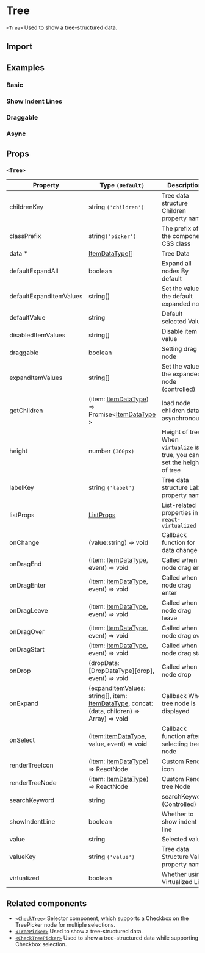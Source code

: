 # Tree

`<Tree>` Used to show a tree-structured data.

## Import

<!--{include:(components/tree/fragments/import.md)}-->

## Examples

### Basic

<!--{include:`basic.md`}-->

### Show Indent Lines

<!--{include:`show-indent-line.md`}-->

### Draggable

<!--{include:`draggable.md`}-->

### Async

<!--{include:`async.md`}-->

## Props

### `<Tree>`

| Property                | Type `(Default)`                                                                                   | Description                                                               |
| ----------------------- | -------------------------------------------------------------------------------------------------- | ------------------------------------------------------------------------- |
| childrenKey             | string `('children')`                                                                              | Tree data structure Children property name                                |
| classPrefix             | string`('picker')`                                                                                 | The prefix of the component CSS class                                     |
| data \*                 | [ItemDataType][item][]                                                                             | Tree Data                                                                 |
| defaultExpandAll        | boolean                                                                                            | Expand all nodes By default                                               |
| defaultExpandItemValues | string[]                                                                                           | Set the value of the default expanded node                                |
| defaultValue            | string                                                                                             | Default selected Value                                                    |
| disabledItemValues      | string[]                                                                                           | Disable item by value                                                     |
| draggable               | boolean                                                                                            | Setting drag node                                                         |
| expandItemValues        | string[]                                                                                           | Set the value of the expanded node (controlled)                           |
| getChildren             | (item: [ItemDataType][item]) => Promise&lt;[ItemDataType][item] &gt;                               | load node children data asynchronously                                    |
| height                  | number `(360px)`                                                                                   | Height of tree. When `virtualize` is true, you can set the height of tree |
| labelKey                | string `('label')`                                                                                 | Tree data structure Label property name                                   |
| listProps               | [ListProps][listprops]                                                                             | List-related properties in `react-virtualized`                            |
| onChange                | (value:string) => void                                                                             | Callback function for data change                                         |
| onDragEnd               | (item: [ItemDataType][item], event) => void                                                        | Called when node drag end                                                 |
| onDragEnter             | (item: [ItemDataType][item], event) => void                                                        | Called when node drag enter                                               |
| onDragLeave             | (item: [ItemDataType][item], event) => void                                                        | Called when node drag leave                                               |
| onDragOver              | (item: [ItemDataType][item], event) => void                                                        | Called when node drag over                                                |
| onDragStart             | (item: [ItemDataType][item], event) => void                                                        | Called when node drag start                                               |
| onDrop                  | (dropData: [DropDataType][drop], event) => void                                                    | Called when node drop                                                     |
| onExpand                | (expandItemValues: string[], item: [ItemDataType][item], concat:(data, children) => Array) => void | Callback When tree node is displayed                                      |
| onSelect                | (item:[ItemDataType][item], value, event) => void                                                  | Callback function after selecting tree node                               |
| renderTreeIcon          | (item: [ItemDataType][item]) => ReactNode                                                          | Custom Render icon                                                        |
| renderTreeNode          | (item: [ItemDataType][item]) => ReactNode                                                          | Custom Render tree Node                                                   |
| searchKeyword           | string                                                                                             | searchKeyword (Controlled)                                                |
| showIndentLine          | boolean                                                                                            | Whether to show indent line                                               |
| value                   | string                                                                                             | Selected value                                                            |
| valueKey                | string `('value')`                                                                                 | Tree data Structure Value property name                                   |
| virtualized             | boolean                                                                                            | Whether using Virtualized List                                            |

<!--{include:(_common/types/item-data-type.md)}-->
<!--{include:(components/tree/fragments/drop-data-type.md)}-->

## Related components

- [`<CheckTree>`](/components/check-tree) Selector component, which supports a Checkbox on the TreePicker node for multiple selections.
- [`<TreePicker>`](/components/tree-picker) Used to show a tree-structured data.
- [`<CheckTreePicker>`](/components/check-tree-picker) Used to show a tree-structured data while supporting Checkbox selection.

[listprops]: https://github.com/bvaughn/react-virtualized/blob/master/docs/List.md#prop-types
[item]: #code-ts-item-data-type-code
